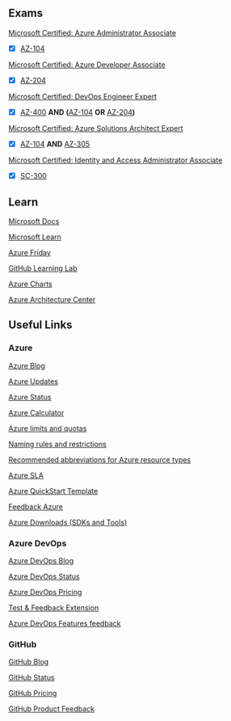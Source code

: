 ## Exams

[Microsoft Certified: Azure Administrator Associate](https://docs.microsoft.com/en-us/learn/certifications/azure-administrator/)
- [x] [AZ-104](https://docs.microsoft.com/en-us/learn/certifications/exams/az-104)

[Microsoft Certified: Azure Developer Associate](https://docs.microsoft.com/en-us/learn/certifications/azure-developer/)
- [x] [AZ-204](https://docs.microsoft.com/en-us/learn/certifications/exams/az-204)

[Microsoft Certified: DevOps Engineer Expert](https://docs.microsoft.com/en-us/learn/certifications/devops-engineer/)
- [x] [AZ-400](https://docs.microsoft.com/en-us/learn/certifications/exams/az-400) **AND** **(**[AZ-104](https://docs.microsoft.com/en-us/learn/certifications/exams/az-104) **OR** [AZ-204](https://docs.microsoft.com/en-us/learn/certifications/exams/az-204)**)**

[Microsoft Certified: Azure Solutions Architect Expert](https://docs.microsoft.com/en-us/learn/certifications/azure-solutions-architect/)
- [x] [AZ-104](https://docs.microsoft.com/en-us/learn/certifications/exams/az-104) **AND** [AZ-305](https://docs.microsoft.com/en-us/learn/certifications/exams/az-305)

[Microsoft Certified: Identity and Access Administrator Associate](https://docs.microsoft.com/en-us/learn/certifications/identity-and-access-administrator/)
- [x] [SC-300](https://docs.microsoft.com/en-us/learn/certifications/exams/sc-300)

## Learn

[Microsoft Docs](https://docs.microsoft.com)

[Microsoft Learn](https://microsoft.com/learn)

[Azure Friday](https://friday.azure.com)

[GitHub Learning Lab](https://lab.github.com)

[Azure Charts](https://azurecharts.com)

[Azure Architecture Center](https://docs.microsoft.com/en-us/azure/architecture/)

## Useful Links
### Azure

[Azure Blog](https://azure.com/blog)

[Azure Updates](https://azure.com/updates)

[Azure Status](https://status.azure.com)

[Azure Calculator](https://azure.microsoft.com/pricing/calculator)

[Azure limits and quotas](https://docs.microsoft.com/azure/azure-resource-manager/management/azure-subscription-service-limits)

[Naming rules and restrictions](https://docs.microsoft.com/azure/azure-resource-manager/management/resource-name-rules)

[Recommended abbreviations for Azure resource types](https://docs.microsoft.com/en-us/azure/cloud-adoption-framework/ready/azure-best-practices/resource-abbreviations)

[Azure SLA](https://azure.microsoft.com/support/legal/sla)

[Azure QuickStart Template](https://github.com/Azure/azure-quickstart-templates)

[Feedback Azure](https://feedback.azure.com/forums/34192--general-feedback)

[Azure Downloads (SDKs and Tools)](https://azure.microsoft.com/en-us/downloads)

### Azure DevOps

[Azure DevOps Blog](https://devblogs.microsoft.com/devops)

[Azure DevOps Status](https://status.dev.azure.com)

[Azure DevOps Pricing](https://azure.microsoft.com/en-us/pricing/details/devops/azure-devops-services)

[Test & Feedback Extension](https://docs.microsoft.com/en-us/azure/devops/test/provide-stakeholder-feedback?view=azure-devops)

[Azure DevOps Features feedback](https://developercommunity2.visualstudio.com)

### GitHub

[GitHub Blog](https://github.blog)

[GitHub Status](https://status.github.com)

[GitHub Pricing](https://github.com/pricing)

[GitHub Product Feedback](https://github.com/github/feedback/discussions)

